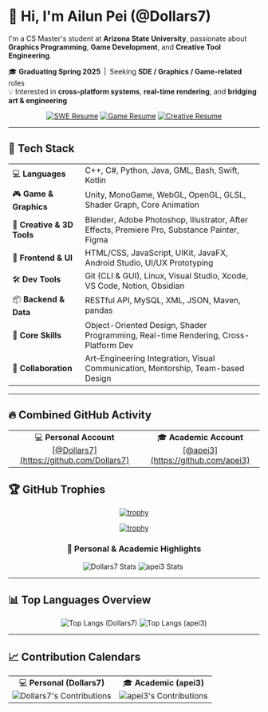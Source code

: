 # 👋 Hi, I'm Ailun Pei (@Dollars7)

I'm a CS Master's student at **Arizona State University**, passionate about **Graphics Programming**, **Game Development**, and **Creative Tool Engineering**.

🎓 **Graduating Spring 2025** | Seeking **SDE / Graphics / Game-related** roles  
💡 Interested in **cross-platform systems**, **real-time rendering**, and **bridging art & engineering**

<div align="center">

[![SWE Resume](https://img.shields.io/badge/SWE_Resume-1D9BF0?style=for-the-badge&logo=icloud&logoColor=white)](https://dollars7.github.io/resume/SWE/)
[![Game Resume](https://img.shields.io/badge/Game/Graphics_Resume-8E44AD?style=for-the-badge&logo=unity&logoColor=white)](https://dollars7.github.io/resume/Game/)
[![Creative Resume](https://img.shields.io/badge/🎨_Creative_Resume-FF6F61?style=for-the-badge&logo=adobecreativecloud&logoColor=white)](https://dollars7.github.io/resume/CreativeDev/)

</div>


---

## 🧰 Tech Stack

<table>
  <tr>
    <td>💻 <strong>Languages</strong></td>
    <td>C++, C#, Python, Java, GML, Bash, Swift, Kotlin</td>
  </tr>
  <tr>
    <td>🎮 <strong>Game & Graphics</strong></td>
    <td>Unity, MonoGame, WebGL, OpenGL, GLSL, Shader Graph, Core Animation</td>
  </tr>
  <tr>
    <td>🧠 <strong>Creative & 3D Tools</strong></td>
    <td>Blender, Adobe Photoshop, Illustrator, After Effects, Premiere Pro, Substance Painter, Figma</td>
  </tr>
  <tr>
    <td>🎨 <strong>Frontend & UI</strong></td>
    <td>HTML/CSS, JavaScript, UIKit, JavaFX, Android Studio, UI/UX Prototyping</td>
  </tr>
  <tr>
    <td>🛠️ <strong>Dev Tools</strong></td>
    <td>Git (CLI & GUI), Linux, Visual Studio, Xcode, VS Code, Notion, Obsidian</td>
  </tr>
  <tr>
    <td>📦 <strong>Backend & Data</strong></td>
    <td>RESTful API, MySQL, XML, JSON, Maven, pandas</td>
  </tr>
  <tr>
    <td>🚀 <strong>Core Skills</strong></td>
    <td>Object-Oriented Design, Shader Programming, Real-time Rendering, Cross-Platform Dev</td>
  </tr>
  <tr>
    <td>🤝 <strong>Collaboration</strong></td>
    <td>Art–Engineering Integration, Visual Communication, Mentorship, Team-based Design</td>
  </tr>
</table>

---

## 🔥 Combined GitHub Activity

<div align="center">

<table>
  <tr>
    <td align="center">
      💻 <strong>Personal Account</strong><br>
      <a href="https://github.com/Dollars7">[@Dollars7](https://github.com/Dollars7)</a>
    </td>
    <td align="center">
      🎓 <strong>Academic Account</strong><br>
      <a href="https://github.com/apei3">[@apei3](https://github.com/apei3)</a>
    </td>
  </tr>
</table>

</div>

## 🏆 GitHub Trophies

<div align="center">

[![trophy](https://github-profile-trophy.vercel.app/?username=Dollars7&theme=onedark&no-frame=true&no-bg=true&column=7&margin-w=10&margin-h=10)](https://github.com/ryo-ma/github-profile-trophy)

[![trophy](https://github-profile-trophy.vercel.app/?username=apei3&theme=onedark&no-frame=true&no-bg=true&column=7&margin-w=10&margin-h=10)](https://github.com/ryo-ma/github-profile-trophy)

</div>




<div align="center">

### 🧩 Personal & Academic Highlights
![Dollars7 Stats](https://github-readme-stats.vercel.app/api?username=Dollars7&show_icons=true&theme=github_dark&hide_rank=true&hide_border=true)
![apei3 Stats](https://github-readme-stats.vercel.app/api?username=apei3&show_icons=true&theme=react&hide_rank=true&hide_border=true) 

</div>

---

## 📊 Top Languages Overview
<div align="center">

![Top Langs (Dollars7)](https://github-readme-stats.vercel.app/api/top-langs/?username=Dollars7&layout=compact&theme=github_dark&hide_border=true)
![Top Langs (apei3)](https://github-readme-stats.vercel.app/api/top-langs/?username=apei3&layout=compact&theme=react&hide_border=true)

</div>

---

## 📈 Contribution Calendars

<table align="center">
  <tr>
    <td align="center">
      💻 <strong>Personal (Dollars7)</strong><br>
      <img src="https://ghchart.rshah.org/Dollars7" alt="Dollars7's Contributions">
    </td>
    <td align="center">
      🎓 <strong>Academic (apei3)</strong><br>
      <img src="https://ghchart.rshah.org/apei3" alt="apei3's Contributions">
    </td>
  </tr>
</table>


